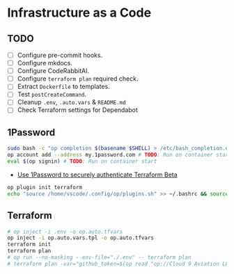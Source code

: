 # Infrastructure as a Code

## TODO

- [ ] Configure pre-commit hooks.
- [ ] Configure mkdocs.
- [ ] Configure CodeRabbitAI.
- [ ] Configure `terraform plan` required check.
- [ ] Extract `Dockerfile` to templates.
- [ ] Test `postCreateCommand`.
- [ ] Cleanup `.env`, `.auto.vars` & `README.md`
- [ ] Check Terraform settings for Dependabot

## 1Password


```bash
sudo bash -c "op completion $(basename $SHELL) > /etc/bash_completion.d/op" # TODO: Move to Dockerfile
op account add --address my.1password.com # TODO: Run on container start, if necessary.
eval $(op signin) # TODO: Run on container start
```

* [Use 1Password to securely authenticate Terraform Beta](https://developer.1password.com/docs/cli/shell-plugins/terraform/)

```bash
op plugin init terraform
echo "source /home/vscode/.config/op/plugins.sh" >> ~/.bashrc && source ~/.bashrc
```

## Terraform

```bash
# op inject -i .env -o op.auto.tfvars
op inject -i op.auto.vars.tpl -o op.auto.tfvars
terraform init
terraform plan
# op run --no-masking --env-file="./.env" -- terraform plan
# terraform plan -var="github_token=$(op read "op://Cloud 9 Aviation LLC/GitHub Personal Access Token/token")"
```

